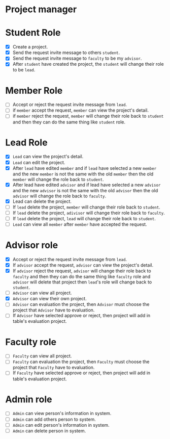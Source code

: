 # Project manager

# Student Role
- [X]  Create a project.
- [X]  Send the request invite message to others `student`.
- [X]  Send the request invite message to `faculty` to be my `advisor`.
- [x]  After `student` have created the project, the `student` will change their role to be `lead`.

# Member Role
- [ ]  Accept or reject the request invite message from `lead`.
- [ ]  if `member` accept the request, `member` can view the project's detail.
- [ ]  if `member` reject the request, `member` will change their role back to `student` and then they can do the same thing like `student` role.

# Lead Role
- [X] `Lead` can view the project's detail.
- [X] `Lead` can edit the project.
- [X] After `lead` have edited `member` and if `lead` have selected a new `member` and the new `member` is not the same with the old `member` then the old `member` will change the role back to `student`.
- [X] After lead have edited `advisor` and if lead have selected a new `advisor` and the new `advisor` is not the same with the old `advisor` then the old `advisor` will change the role back to `faculty`.
- [X] Lead can delete the project.
- [ ] If `lead` delete the project, `member` will change their role back to `student`.
- [ ] If `lead` delete the project, `adivisor` will change their role back to `faculty`.
- [ ] If `lead` delete the project, `lead` will change their role back to `student`.
- [ ] `Lead` can view all `member` after `member` have accepted the request.

# Advisor role
- [X]  Accept or reject the request invite message from `lead`.
- [X]  If `advisor` accept the request, `advisor` can view the project's detail.
- [X]  If `advisor` reject the request, `advisor` will change their role back to `faculty` and then they can do the same thing like `faculty` role and `advisor` will delete that project then `lead`'s role will change back to `student`. 
- [ ]  `Advisor` can view all project.
- [X]  `Advisor` can view their own project.
- [ ]  `Advisor` can evaluation the project, then `Advisor` must choose the project that `Advisor` have to evaluation.
- [ ]   If `Advisor` have selected approve or reject, then project will add in table's evaluation project.

# Faculty role
- [ ]  `Faculty` can view all project.
- [ ]  `Faculty` can evaluation the project, then `Faculty` must choose the project that `Faculty` have to evaluation.
- [ ]   If `Faculty` have selected approve or reject, then project will add in table's evaluation project.

# Admin role
- [ ]  `Admin` can view person's information in system.
- [ ]  `Admin` can add others person to system.
- [ ]  `Admin` can edit person's information in system.
- [ ]  `Admin` can delete person in system.